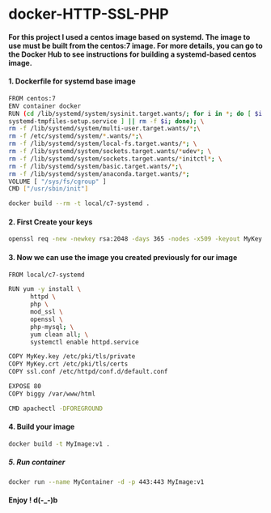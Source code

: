 # docker-HTTP-SSL-PHP
#### For this project I used a centos image based on systemd. The image to use must be built from the centos:7 image. For more details, you can go to the Docker Hub to see instructions for building a systemd-based centos image.

#### 1. Dockerfile for systemd base image
```sh
FROM centos:7
ENV container docker
RUN (cd /lib/systemd/system/sysinit.target.wants/; for i in *; do [ $i == \
systemd-tmpfiles-setup.service ] || rm -f $i; done); \
rm -f /lib/systemd/system/multi-user.target.wants/*;\
rm -f /etc/systemd/system/*.wants/*;\
rm -f /lib/systemd/system/local-fs.target.wants/*; \
rm -f /lib/systemd/system/sockets.target.wants/*udev*; \
rm -f /lib/systemd/system/sockets.target.wants/*initctl*; \
rm -f /lib/systemd/system/basic.target.wants/*;\
rm -f /lib/systemd/system/anaconda.target.wants/*;
VOLUME [ "/sys/fs/cgroup" ]
CMD ["/usr/sbin/init"]
```
```sh
docker build --rm -t local/c7-systemd .
```
#### 2. First Create your keys
```sh
openssl req -new -newkey rsa:2048 -days 365 -nodes -x509 -keyout MyKey.key -out MyKey.crt
```
#### 3. Now we can use the image you created previously for our image
```sh
FROM local/c7-systemd

RUN yum -y install \
      httpd \
      php \
      mod_ssl \
      openssl \
      php-mysql; \
      yum clean all; \
      systemctl enable httpd.service

COPY MyKey.key /etc/pki/tls/private
COPY MyKey.crt /etc/pki/tls/certs
COPY ssl.conf /etc/httpd/conf.d/default.conf

EXPOSE 80
COPY biggy /var/www/html

CMD apachectl -DFOREGROUND
```
#### 4. Build your image
```sh
docker build -t MyImage:v1 .
```
##### 5. Run container
```sh
docker run --name MyContainer -d -p 443:443 MyImage:v1
```
#### Enjoy ! d(-_-)b